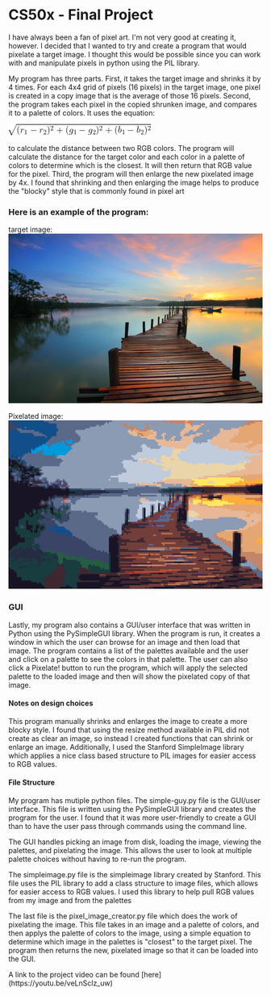 # CS50x - Final Project

<p>I have always been a fan of pixel art.  I'm not very good at creating it, however. I decided that I wanted
to try and create a program that would pixelate a target image.  I thought this would be
possible since you can work with and manipulate pixels in python using the PIL library.
</p>

<p>My program has three parts.  First, it takes the target image and shrinks it by 4 times.
For each 4x4 grid of pixels (16 pixels) in the target image, one pixel is created in a copy
image that is the average of those 16 pixels.  Second, the program takes each pixel in the
copied shrunken image,  and compares it to a palette of colors.  It uses the equation:
</p>

![Equation](Images/Equation.png)

<p>to calculate the distance between two RGB colors.  The program will calculate the distance
for the target color and each color in a palette of colors to determine which is the closest.
It will then return that RGB value for the pixel.  Third, the program will then enlarge the
new pixelated image by 4x.  I found that shrinking and then enlarging the image helps to
produce the "blocky" style that is commonly found in pixel art</p>

### Here is an example of the program:

target image:<br>
![Image of Landscape](Images/landscape.jpg)

Pixelated image:<br>
![Pixelated landscape](Images/pixelimage.png)

### GUI

<p>Lastly, my program also contains a GUI/user interface that was written in Python using the
PySimpleGUI library.  When the program is run, it creates a window in which the user can
browse for an image and then load that image.  The program contains a list of the palettes
available and the user and click on a palette to see the colors in that palette.  The user can
also click a Pixelate! button to run the program, which will apply the selected palette
to the loaded image and then will show the pixelated copy of that image.</p>

#### Notes on design choices

<p>This program manually shrinks and enlarges the image to create a more blocky style.  I found
that using the resize method available in PIL did not create as clear an image, so instead I
created functions that can shrink or enlarge an image.  Additionally, I used the Stanford SimpleImage
library which applies a nice class based structure to PIL images for easier access to RGB values.</p>

#### File Structure
<p>My program has mutiple python files.  The simple-guy.py file is the GUI/user interface.  This file
is written using the PySimpleGUI library and creates the program for the user.  I found that it was
more user-friendly to create a GUI than to have the user pass through commands using the command line.</p>

<p>The GUI handles picking an image from disk, loading the image, viewing the palettes, and pixelating the image.
This allows the user to look at multiple palette choices without having to re-run the program.</p>

<p>The simpleimage.py file is the simpleimage library created by Stanford.  This file uses the PIL
library to add a class structure to image files, which allows for easier access to RGB values.  I used
this library to help pull RGB values from my image and from the palettes</p>

<p>The last file is the pixel_image_creator.py file which does the work of pixelating the image.
 This file takes in an image and a palette of colors, and then applys the palette of colors to the image,
 using a simple equation to determine which image in the palettes is "closest" to the target pixel. The
 program then returns the new, pixelated image so that it can be loaded into the GUI.</p>

 <p>A link to the project video can be found [here](https://youtu.be/veLnSclz_uw)</p>